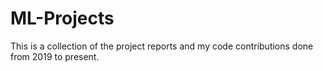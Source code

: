 # ML-Projects
This is a collection of the project reports and my code contributions done from 2019 to present.
